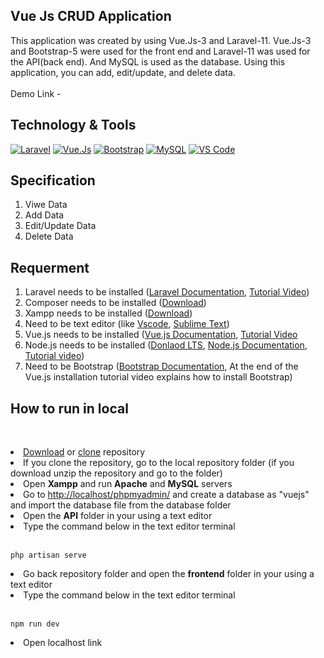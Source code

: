 Vue Js CRUD Application
---
This application was created by using Vue.Js-3 and Laravel-11. Vue.Js-3 and Bootstrap-5 were used for the front end and Laravel-11 was used for the API(back end). And MySQL is used as the database. Using this application, you can add, edit/update, and delete data.<br><br>
Demo Link - 

Technology & Tools
---
<a href="https://laravel.com/"><img alt="Laravel" src="https://img.shields.io/badge/Laravel-orange.svg?logo=laravel&logoColor=white"></a>
<a href="https://vuejs.org/"><img alt="Vue.Js" src="https://img.shields.io/badge/Vue.js-35495E?&logo=vuedotjs&logoColor=4FC08D"></a>
<a href="https://getbootstrap.com/"><img alt="Bootstrap" src="https://img.shields.io/badge/Bootstrap-8311f9.svg?logo=bootstrap&logoColor=white"></a>
<a href="https://www.mysql.com/"><img alt="MySQL" src="https://img.shields.io/badge/MySQL-blue.svg?logo=mysql&logoColor=white"></a>
<a href="https://code.visualstudio.com/"><img alt="VS Code" src="https://img.shields.io/badge/VS%20Code-blue.svg?logo=visual%20studio%20code"></a>

Specification
---
<ol>
  <li>Viwe Data</li>
  <li>Add Data</li>
  <li>Edit/Update Data</li>
  <li>Delete Data</li>
</ol>

Requerment
---
<ol>
  <li>Laravel needs to be installed (<a href="https://laravel.com/docs/11.x/installation">Laravel Documentation</a>, <a href="https://www.youtube.com/watch?v=yFFXPAOvIic">Tutorial Video</a>)</li>
  <li>Composer needs to be installed (<a href="https://getcomposer.org/download/">Download</a>)</li>
  <li>Xampp needs to be installed (<a href="https://www.apachefriends.org/index.html">Download</a>)</li>
  <li>Need to be text editor (like <a href="https://code.visualstudio.com/download">Vscode</a>, <a href="https://www.sublimetext.com/3">Sublime Text</a>)</li>
  <li>Vue.js needs to be installed (<a href="https://vuejs.org/guide/quick-start.html">Vue.js Documentation</a>, <a href="https://youtu.be/cgDrpvOr4ec?si=agn7aNS3oqJUV1hN">Tutorial Video</a></li>
  <li>Node.js needs to be installed (<a href="https://nodejs.org/en">Donlaod LTS</a>, <a href="https://nodejs.org/docs/latest/api/">Node.js Documentation</a>, <a href="https://www.youtube.com/watch?v=J8ZPZq_34aY">Tutorial video</a>)</li>
  <li>Need to be Bootstrap (<a href="https://getbootstrap.com/docs/5.3/getting-started/download/">Bootstrap Documentation</a>, At the end of the Vue.js installation tutorial video explains how to install Bootstrap)</li>
</ol>

How to run in local
---
<br>
<ol></ol>
  <li><a href="https://github.com/HasanChinthaka/Vue_JS_CRUD_APP/archive/refs/heads/main.zip">Download</a> or <a href="https://github.com/HasanChinthaka/Vue_JS_CRUD_APP.git">clone</a> repository</li>
  <li>If you clone the repository, go to the local repository folder (if you download unzip the repository and go to the folder)</li>
  <li>Open <b>Xampp</b> and run <b>Apache</b> and <b>MySQL</b> servers</li>
  <li>Go to <a href="http://localhost/phpmyadmin/">http://localhost/phpmyadmin/</a> and create a database as "vuejs" and import the database file from the database folder</li>
  <li>Open the <b>API</b> folder in your using a text editor</li>
  <li>Type the command below in the text editor terminal</li><br>
  
```
php artisan serve
```
  <li>Go back repository folder and open the <b>frontend</b> folder in your using a text editor</li>
  <li>Type the command below in the text editor terminal</li><br>

  ```
npm run dev
```
  <li>Open localhost link</li>
</ol>
